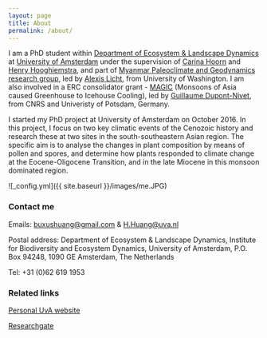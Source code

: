 ```yaml
---
layout: page
title: About
permalink: /about/
---
```



I am a PhD student within <a href="http://ibed.uva.nl/content/research-departments/eld/eld-department.html" target="_blank">Department of Ecosystem & Landscape Dynamics</a> at <a href="http://www.uva.nl/home" target="_blank">University of Amsterdam</a> under the supervision of <a href="http://ibed.uva.nl/profile/h/o/m.c.hoorn/m.c.hoorn.html?origin=Wtszvoq7SlKIlqXyZeDdTw" target="_blank">Carina Hoorn</a> and <a href="http://ibed.uva.nl/profile/h/o/h.hooghiemstra/h.hooghiemstra.html?origin=Wtszvoq7SlKIlqXyZeDdTw" target="_blank">Henry Hooghiemstra</a>, and part of <a href="https://myapgr.blog" target="_blank">Myanmar Paleoclimate and Geodynamics research group</a>, led by <a href="https://licht.ess.washington.edu" target="_blank">Alexis Licht</a>, from University of Washington. I am also involved in a ERC consolidator grant - <a href="https://cordis.europa.eu/project/rcn/197271_en.html" target="_blank">MAGIC</a> (Monsoons of Asia caused Greenhouse to Icehouse Cooling), led by <a href="http://www.paleoenvironment.eu" target="_blank">Guillaume Dupont-Nivet</a>, from CNRS and Univeristy of Potsdam, Germany.

I started my PhD project at University of Amsterdam on October 2016. In this project, I focus on two key climatic events of the Cenozoic history and research these at two sites in the south-southeastern Asian region. The specific aim is to analyse the changes in plant composition by means of pollen and spores, and determine how plants responded to climate change at the Eocene-Oligocene Transition, and in the late Miocene in this monsoon dominated region.

![_config.yml]({{ site.baseurl }}/images/me.JPG)


### Contact me

Emails: [buxushuang@gmail.com](mailto:buxushuang@gmail.com) & [H.Huang@uva.nl](mailto:H.Huang@uva.nl)

Postal address:
Department of Ecosystem & Landscape Dynamics, Institute for Biodiversity and Ecosystem Dynamics, University of Amsterdam, P.O. Box 94248, 1090 GE Amsterdam, The Netherlands

Tel: +31 (0)62 619 1953	


### Related links

<a href="http://www.uva.nl/en/profile/h/u/h.huang/h.huang.html" target="_blank">Personal UvA website</a>

<a href="https://www.researchgate.net/profile/Huasheng_Huang" target="_blank">Researchgate</a>
